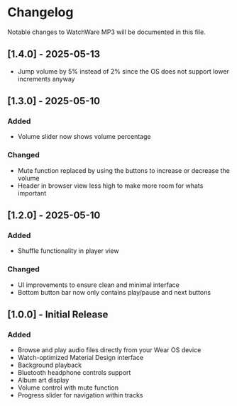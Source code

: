 # Changelog

Notable changes to WatchWare MP3 will be documented in this file.

## [1.4.0] - 2025-05-13
- Jump volume by 5% instead of 2% since the OS does not support lower increments anyway

## [1.3.0] - 2025-05-10

### Added
- Volume slider now shows volume percentage

### Changed
- Mute function replaced by using the buttons to increase or decrease the volume
- Header in browser view less high to make more room for whats important

## [1.2.0] - 2025-05-10

### Added
- Shuffle functionality in player view

### Changed
- UI improvements to ensure clean and minimal interface
- Bottom button bar now only contains play/pause and next buttons

## [1.0.0] - Initial Release

### Added
- Browse and play audio files directly from your Wear OS device
- Watch-optimized Material Design interface
- Background playback
- Bluetooth headphone controls support
- Album art display
- Volume control with mute function
- Progress slider for navigation within tracks
